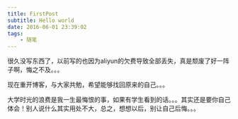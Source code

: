 ```yaml
---
title: FirstPost
subtitle: Hello world
date: 2016-06-01 23:39:02
tags:
    - 随笔
---
```


很久没写东西了，以前写的也因为aliyun的欠费导致全部丢失，真是颓废了好一阵子啊，悔之不及。。。

现在重开博客，与大家共勉，希望能够找回原来的自己。。。

大学时光的浪费是我一生最悔恨的事，如果有学生看到的话。。。其实还是要你自己体会！别人说什么其实用处不大，总之，想想以后，别让自己后悔。。。


